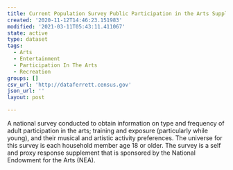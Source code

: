 ```yaml
---
title: Current Population Survey Public Participation in the Arts Supplement
created: '2020-11-12T14:46:23.151983'
modified: '2021-03-11T05:43:11.411067'
state: active
type: dataset
tags:
  - Arts
  - Entertainment
  - Participation In The Arts
  - Recreation
groups: []
csv_url: 'http://dataferrett.census.gov'
json_url: ''
layout: post

---
```

A national survey conducted to obtain information on type and frequency of adult participation in the arts; training and exposure (particularly while young), and their musical and artistic activity preferences.  The universe for this survey is each household member age 18 or older.  The survey is a self and proxy response supplement that is sponsored by the National Endowment for the Arts (NEA).
